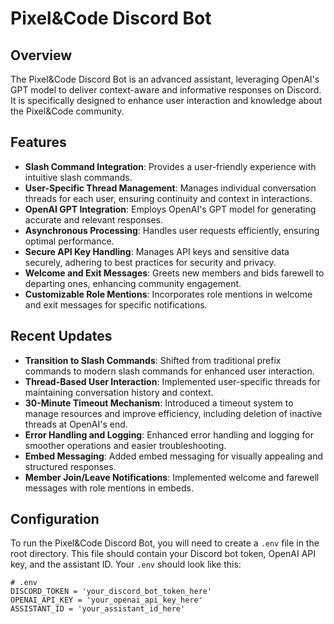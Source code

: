 # Pixel&Code Discord Bot

## Overview
The Pixel&Code Discord Bot is an advanced assistant, leveraging OpenAI's GPT model to deliver context-aware and informative responses on Discord. It is specifically designed to enhance user interaction and knowledge about the Pixel&Code community.

## Features
- **Slash Command Integration**: Provides a user-friendly experience with intuitive slash commands.
- **User-Specific Thread Management**: Manages individual conversation threads for each user, ensuring continuity and context in interactions.
- **OpenAI GPT Integration**: Employs OpenAI's GPT model for generating accurate and relevant responses.
- **Asynchronous Processing**: Handles user requests efficiently, ensuring optimal performance.
- **Secure API Key Handling**: Manages API keys and sensitive data securely, adhering to best practices for security and privacy.
- **Welcome and Exit Messages**: Greets new members and bids farewell to departing ones, enhancing community engagement.
- **Customizable Role Mentions**: Incorporates role mentions in welcome and exit messages for specific notifications.

## Recent Updates
- **Transition to Slash Commands**: Shifted from traditional prefix commands to modern slash commands for enhanced user interaction.
- **Thread-Based User Interaction**: Implemented user-specific threads for maintaining conversation history and context.
- **30-Minute Timeout Mechanism**: Introduced a timeout system to manage resources and improve efficiency, including deletion of inactive threads at OpenAI's end.
- **Error Handling and Logging**: Enhanced error handling and logging for smoother operations and easier troubleshooting.
- **Embed Messaging**: Added embed messaging for visually appealing and structured responses.
- **Member Join/Leave Notifications**: Implemented welcome and farewell messages with role mentions in embeds.

## Configuration
To run the Pixel&Code Discord Bot, you will need to create a `.env` file in the root directory. This file should contain your Discord bot token, OpenAI API key, and the assistant ID. Your `.env` should look like this:

```pyton
# .env
DISCORD_TOKEN = 'your_discord_bot_token_here'
OPENAI_API_KEY = 'your_openai_api_key_here'
ASSISTANT_ID = 'your_assistant_id_here'
